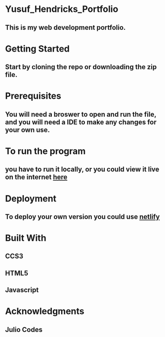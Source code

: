 # Yusuf_Hendricks_Portfolio
## This is my web development portfolio.

# Getting Started
## Start by cloning the repo or downloading the zip file.

# Prerequisites
## You will need a broswer to open and run the file, and you will need a IDE to make any changes for your own use.

# To run the program
## you have to run it locally, or you could view it live on the internet [here](https://yusufhendricksportfolio.netlify.app)

# Deployment
## To deploy your own version you could use [netlify](https://app.netlify.com)

# Built With
## CCS3
## HTML5
## Javascript


# Acknowledgments
## Julio Codes
